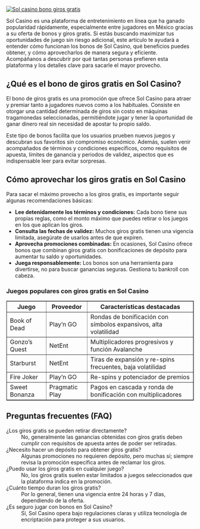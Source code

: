 [![Sol casino bono giros gratis](https://123-caf.pages.dev/gitsignup.png)](https://vrmoo.ru/Bt82HjjY)

<div>     <p>Sol Casino es una plataforma de entretenimiento en línea que ha ganado popularidad rápidamente, especialmente entre jugadores en México gracias a su oferta de bonos y giros gratis. Si estás buscando maximizar tus oportunidades de juego sin riesgo adicional, este artículo te ayudará a entender cómo funcionan los bonos de Sol Casino, qué beneficios puedes obtener, y cómo aprovecharlos de manera segura y eficiente. Acompáñanos a descubrir por qué tantas personas prefieren esta plataforma y los detalles clave para sacarle el mayor provecho.</p>     <h2>¿Qué es el bono de giros gratis en Sol Casino?</h2>     <p>El bono de giros gratis es una promoción que ofrece Sol Casino para atraer y premiar tanto a jugadores nuevos como a los habituales. Consiste en otorgar una cantidad determinada de giros sin costo en máquinas tragamonedas seleccionadas, permitiéndote jugar y tener la oportunidad de ganar dinero real sin necesidad de apostar tu propio saldo.</p>     <p>Este tipo de bonos facilita que los usuarios prueben nuevos juegos y descubran sus favoritos sin compromiso económico. Además, suelen venir acompañados de términos y condiciones específicos, como requisitos de apuesta, límites de ganancia y periodos de validez, aspectos que es indispensable leer para evitar sorpresas.</p>   <h2>Cómo aprovechar los giros gratis en Sol Casino</h2>     <p>Para sacar el máximo provecho a los giros gratis, es importante seguir algunas recomendaciones básicas:</p>     <ul>       <li><strong>Lee detenidamente los términos y condiciones:</strong> Cada bono tiene sus propias reglas, como el monto máximo que puedes retirar o los juegos en los que aplican los giros.</li>       <li><strong>Consulta las fechas de validez:</strong> Muchos giros gratis tienen una vigencia limitada, asegúrate de usarlos antes de que expiren.</li>       <li><strong>Aprovecha promociones combinadas:</strong> En ocasiones, Sol Casino ofrece bonos que combinan giros gratis con bonificaciones de depósito para aumentar tu saldo y oportunidades.</li>       <li><strong>Juega responsablemente:</strong> Los bonos son una herramienta para divertirse, no para buscar ganancias seguras. Gestiona tu bankroll con cabeza.</li>     </ul>     <h3>Juegos populares con giros gratis en Sol Casino</h3>     <table border="1" cellpadding="5" cellspacing="0" style="border-collapse: collapse; width: 100%;">       <thead>         <tr>           <th>Juego</th>           <th>Proveedor</th>           <th>Características destacadas</th>         </tr>       </thead>       <tbody>         <tr>           <td>Book of Dead</td>           <td>Play’n GO</td>           <td>Rondas de bonificación con símbolos expansivos, alta volatilidad</td>         </tr>         <tr>           <td>Gonzo’s Quest</td>           <td>NetEnt</td>           <td>Multiplicadores progresivos y función Avalanche</td>         </tr>         <tr>           <td>Starburst</td>           <td>NetEnt</td>           <td>Tiras de expansión y re-spins frecuentes, baja volatilidad</td>         </tr>         <tr>           <td>Fire Joker</td>           <td>Play’n GO</td>           <td>Re-spins y potenciador de premios</td>         </tr>         <tr>           <td>Sweet Bonanza</td>           <td>Pragmatic Play</td>           <td>Pagos en cascada y ronda de bonificación con multiplicadores</td>         </tr>       </tbody>     </table>     <h2>Preguntas frecuentes (FAQ)</h2>     <dl>       <dt>¿Los giros gratis se pueden retirar directamente?</dt>       <dd>No, generalmente las ganancias obtenidas con giros gratis deben cumplir con requisitos de apuesta antes de poder ser retiradas.</dd>       <dt>¿Necesito hacer un depósito para obtener giros gratis?</dt>       <dd>Algunas promociones no requieren depósito, pero muchas sí; siempre revisa la promoción específica antes de reclamar los giros.</dd>       <dt>¿Puedo usar los giros gratis en cualquier juego?</dt>       <dd>No, los giros gratis suelen estar limitados a juegos seleccionados que la plataforma indica en la promoción.</dd>       <dt>¿Cuánto tiempo duran los giros gratis?</dt>       <dd>Por lo general, tienen una vigencia entre 24 horas y 7 días, dependiendo de la oferta.</dd>       <dt>¿Es seguro jugar con bonos en Sol Casino?</dt>       <dd>Sí, Sol Casino opera bajo regulaciones claras y utiliza tecnología de encriptación para proteger a sus usuarios.</dd>     </dl>   </div>